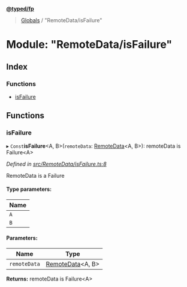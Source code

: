 **[@typed/fp](../README.md)**

> [Globals](../globals.md) / "RemoteData/isFailure"

# Module: "RemoteData/isFailure"

## Index

### Functions

* [isFailure](_remotedata_isfailure_.md#isfailure)

## Functions

### isFailure

▸ `Const`**isFailure**\<A, B>(`remoteData`: [RemoteData](_remotedata_remotedata_.md#remotedata)\<A, B>): remoteData is Failure\<A>

*Defined in [src/RemoteData/isFailure.ts:8](https://github.com/TylorS/typed-fp/blob/f27ba3e/src/RemoteData/isFailure.ts#L8)*

RemoteData is a Failure

#### Type parameters:

Name |
------ |
`A` |
`B` |

#### Parameters:

Name | Type |
------ | ------ |
`remoteData` | [RemoteData](_remotedata_remotedata_.md#remotedata)\<A, B> |

**Returns:** remoteData is Failure\<A>
